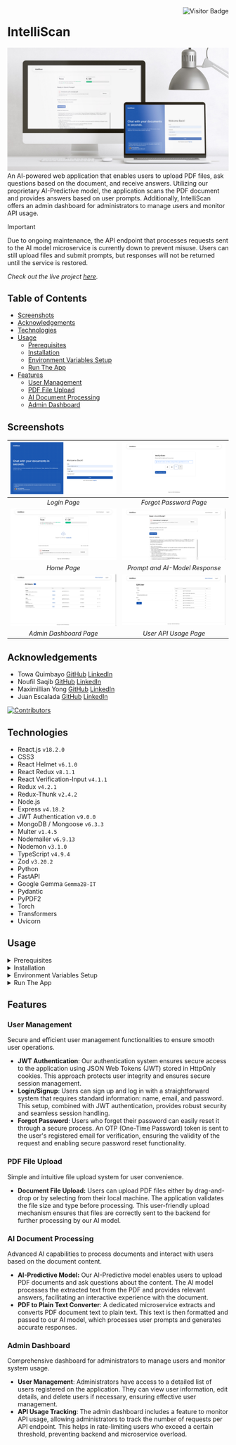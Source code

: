 <img align="right" alt="Visitor Badge" src="https://visitor-badge.laobi.icu/badge?page_id=towaquimbayo.IntelliScan">

# IntelliScan

![IntelliScan Thumbnail](screenshots/intelliscan-thumbnail.jpg)
An AI-powered web application that enables users to upload PDF files, ask questions based on the document, and receive answers. Utilizing our proprietary AI-Predictive model, the application scans the PDF document and provides answers based on user prompts. Additionally, IntelliScan offers an admin dashboard for administrators to manage users and monitor API usage.

> [!IMPORTANT]
> Due to ongoing maintenance, the API endpoint that processes requests sent to the AI model microservice is currently down to prevent misuse. Users can still upload files and submit prompts, but responses will not be returned until the service is restored.

_Check out the live project [_here_](https://intelliscan.towaquimbayo.com/)._

## Table of Contents

* [Screenshots](#screenshots)
* [Acknowledgements](#acknowledgements)
* [Technologies](#technologies)
* [Usage](#usage)
  * [Prerequisites](#prerequisites)
  * [Installation](#installation)
  * [Environment Variables Setup](#environment-variables-setup)
  * [Run The App](#run-the-app)
* [Features](#features)
  * [User Management](#user-management)
  * [PDF File Upload](#pdf-file-upload)
  * [AI Document Processing](#ai-document-processing)
  * [Admin Dashboard](#admin-dashboard)

## Screenshots

| ![Login Page](screenshots/login.png) | ![Forgot Password Page](screenshots/forgot-password.png) |
|:--:|:--:|
| _Login Page_ | _Forgot Password Page_ |
| ![Home Page](screenshots/home.png) | ![Prompt and AI-Model Response](screenshots/ai-model-response.png) |
| _Home Page_ | _Prompt and AI-Model Response_ |
| ![Admin Dashboard Page](screenshots/admin-dashboard.png) | ![User API Usage Page](screenshots/user-api-usage.png) |
| _Admin Dashboard Page_ | _User API Usage Page_ |

## Acknowledgements

* Towa Quimbayo [GitHub](https://github.com/towaquimbayo) [LinkedIn](https://www.linkedin.com/in/towa-quimbayo/)
* Noufil Saqib [GitHub](https://github.com/noufilsaqib) [LinkedIn](https://www.linkedin.com/in/muhammad-noufil-saqib/)
* Maximillian Yong [GitHub](https://github.com/MaximillianYong) [LinkedIn](https://www.linkedin.com/in/maximillianyong)
* Juan Escalada [GitHub](https://github.com/jescalada) [LinkedIn](https://www.linkedin.com/in/jescalada/)

[![Contributors](https://contrib.rocks/image?repo=towaquimbayo/IntelliScan)](https://github.com/towaquimbayo/IntelliScan/graphs/contributors)

## Technologies

* React.js `v18.2.0`
* CSS3
* React Helmet `v6.1.0`
* React Redux `v8.1.1`
* React Verification-Input `v4.1.1`
* Redux `v4.2.1`
* Redux-Thunk `v2.4.2`
* Node.js
* Express `v4.18.2`
* JWT Authentication `v9.0.0`
* MongoDB / Mongoose `v6.3.3`
* Multer `v1.4.5`
* Nodemailer `v6.9.13`
* Nodemon `v3.1.0`
* TypeScript `v4.9.4`
* Zod `v3.20.2`
* Python
* FastAPI
* Google Gemma `Gemma2B-IT`
* Pydantic
* PyPDF2
* Torch
* Transformers
* Uvicorn

## Usage

<details>
  <summary>Prerequisites</summary>

### Prerequisites

* [VSCode](https://code.visualstudio.com/download/)
* [Git](https://git-scm.com/downloads/)
* [Node.js](https://nodejs.org/en/download/)

</details>

<details>
  <summary>Installation</summary>

### Installation

1. Install latest npm package version.

  ```sh
  npm install npm@latest -g
  ```

2. Clone the repository to local machine.

  ```sh
  git clone https://github.com/towaquimbayo/IntelliScan.git
  ```

3. Installing required dependencies requires Node and npm.

  Change directory to Frontend and install dependencies:

  ```sh
  cd frontend
  npm install
  ```

  Change directory to Backend and install dependencies:

  ```sh
  cd backend
  npm install
  ```

4. _(optional: self-deploying AI model)_ Clone the HuggingFace Google Gemma model to local machine.

  To run `test.py`, download the required models.

  __Note__: Ensure you have `git-lfs` installed.
  __Note__: Ensure you have at least 30 GB of free space to download. You can delete the `.git` folder after downloading to save storage space.

  ```sh
  git clone https://huggingface.co/google/gemma-2b-it
  ```

</details>

<details>
  <summary>Environment Variables Setup</summary>

### Environment Variables Setup

For the project to run correctly, environment variables are required __only__ for the backend directory. Rename the `.env.example` to `.env`.

1. `JWT_SECRET` is the encryption key to sign your JWTs (JSON Web Tokens). Create a secret at <https://www.allkeysgenerator.com>.
2. `JWT_LIFETIME` is the amount of time a particular JWT will be valid for (i.e. `30d` for 30 days).
3. Sign up for a MongoDB Atlas account at <https://www.mongodb.com/cloud/atlas/register>. Then create a database Cluster and connect your project to that Cluster by clicking on the `Connect`, select the `Connect To Your Application` option and copy the Database `URI` string as your `DATABASE_URL`. Finally, replace the `username` and `password` fields in the URI string with your database credentials.
4. Either enter your email account credentials for the Nodemailer transporter credentials or create a Gmail account to generate an App Password by following the instructions at <https://medium.com/@y.mehnati_49486/how-to-send-an-email-from-your-gmail-account-with-nodemailer-837bf09a7628>.

</details>

<details>
  <summary>Run The App</summary>

### Run The App

In order to run the application, you would need the client (frontend) and server (backend) running concurrently in different terminal sessions.

#### Client-Side Usage (Frontend) on PORT: 3000

Change directory to client (`frontend`) and execute `npm start` to run locally in development mode or production mode. For production, make sure to build the app to the `build` folder by executing `npm run build` as this would correctly bundle React in production mode and optimize the build for the best performance.

```sh
cd frontend
npm start
```

#### Server-Side Usage (Backend) on PORT: 8080

Change directory to server (`backend`) and execute `npm run dev` to run locally in development mode or execute `npm start` to run in production mode. For production, make sure to build the app to the `dist` folder by executing `npm run build` as this would correctly compile TypeScript code to ES5 JavaScript codes and optimize the build for the best performance.

```sh
cd backend
npm run dev   // running locally in development mode
npm run start // running in production mode
```

#### AI-Predictive Model Usage

To create a pre quantized model run:

```sh
create accelerated.py
```

To run the app cd into the app directory and run:

```sh
uvicorn main:app --reload

// or

gunicorn main:app -w 2 -k uvicorn.workers.UvicornWorker
```

</details>

## Features

### User Management

Secure and efficient user management functionalities to ensure smooth user operations.

* __JWT Authentication__: Our authentication system ensures secure access to the application using JSON Web Tokens (JWT) stored in HttpOnly cookies. This approach protects user integrity and ensures secure session management.
* __Login/Signup__: Users can sign up and log in with a straightforward system that requires standard information: name, email, and password. This setup, combined with JWT authentication, provides robust security and seamless session handling.
* __Forgot Password__: Users who forget their password can easily reset it through a secure process. An OTP (One-Time Password) token is sent to the user's registered email for verification, ensuring the validity of the request and enabling secure password reset functionality.

### PDF File Upload

Simple and intuitive file upload system for user convenience.

* __Document File Upload:__ Users can upload PDF files either by drag-and-drop or by selecting from their local machine. The application validates the file size and type before processing. This user-friendly upload mechanism ensures that files are correctly sent to the backend for further processing by our AI model.

### AI Document Processing

Advanced AI capabilities to process documents and interact with users based on the document content.

* __AI-Predictive Model:__ Our AI-Predictive model enables users to upload PDF documents and ask questions about the content. The AI model processes the extracted text from the PDF and provides relevant answers, facilitating an interactive experience with the document.
* __PDF to Plain Text Converter__: A dedicated microservice extracts and converts PDF document text to plain text. This text is then formatted and passed to our AI model, which processes user prompts and generates accurate responses.

### Admin Dashboard

Comprehensive dashboard for administrators to manage users and monitor system usage.

* __User Management__: Administrators have access to a detailed list of users registered on the application. They can view user information, edit details, and delete users if necessary, ensuring effective user management.
* __API Usage Tracking__: The admin dashboard includes a feature to monitor API usage, allowing administrators to track the number of requests per API endpoint. This helps in rate-limiting users who exceed a certain threshold, preventing backend and microservice overload.
